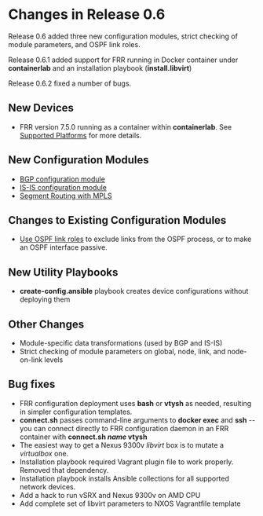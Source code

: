 # Changes in Release 0.6

Release 0.6 added three new configuration modules, strict checking of module parameters, and OSPF link roles.

Release 0.6.1 added support for FRR running in Docker container under **containerlab** and an installation playbook (**install.libvirt**)

Release 0.6.2 fixed a number of bugs.

## New Devices

* FRR version 7.5.0 running as a container within **containerlab**. See [Supported Platforms](../platforms.md) for more details.

## New Configuration Modules

* [BGP configuration module](../module/bgp.md)
* [IS-IS configuration module](../module/isis.md)
* [Segment Routing with MPLS](../module/sr-mpls.md)

## Changes to Existing Configuration Modules

* [Use OSPF link roles](../module/ospf.html#using-link-roles) to exclude links from the OSPF process, or to make an OSPF interface passive.

## New Utility Playbooks

* **create-config.ansible** playbook creates device configurations without deploying them

## Other Changes

* Module-specific data transformations (used by BGP and IS-IS)
* Strict checking of module parameters on global, node, link, and node-on-link levels

## Bug fixes

* FRR configuration deployment uses **bash** or **vtysh** as needed, resulting in simpler configuration templates.
* **connect.sh** passes command-line arguments to **docker exec** and **ssh** -- you can connect directly to FRR configuration daemon in an FRR container with **connect.sh _name_ vtysh**
* The easiest way to get a Nexus 9300v *libvirt* box is to mutate a *virtualbox* one.
* Installation playbook required Vagrant plugin file to work properly. Removed that dependency.
* Installation playbook installs Ansible collections for all supported network devices.
* Add a hack to run vSRX and Nexus 9300v on AMD CPU
* Add complete set of libvirt parameters to NXOS Vagrantfile template

